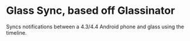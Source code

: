 Glass Sync, based off Glassinator 
===========

Syncs notifications between a 4.3/4.4 Android phone and glass using the timeline.